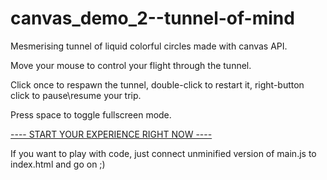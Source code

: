 # canvas_demo_2--tunnel-of-mind
Mesmerising tunnel of liquid colorful circles made with canvas API.

Move your mouse to control your flight through the tunnel. 

Click once to respawn the tunnel, double-click to restart it, right-button click to pause\resume your trip.

Press space to toggle fullscreen mode.


<a href="https://metavoid.github.io/canvas_demo_2--tunnel-of-mind/">----  START YOUR EXPERIENCE RIGHT NOW  ----</a>


If you want to play with code, just connect unminified version of main.js to index.html and go on ;)
